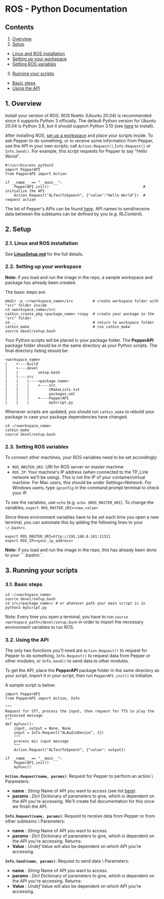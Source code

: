 # ROS - Python Documentation
## Contents
1. [Overview](#1-overview)
2. [Setup](#2-setup)
- [Linux and ROS installation](#21-linux-and-ros-installation)
- [Setting up your workspace](#22-setting-up-your-workspace)
- [Setting ROS variables](#23-setting-ROS-variables)
3. [Running your scripts](#3-running-your-scripts)
- [Basic steps](#31-basic-steps)
- [Using the API](#32-using-the-api)

## 1. Overview
Install your version of ROS. ROS Noetic (Ubuntu 20.04) is recommended since it supports Python 3 officially. The default Python version for Ubuntu 20.04 is Python 3.8, but it should support Python 3.10 (see [here](https://computingforgeeks.com/how-to-install-python-on-ubuntu-linux-system/) to install). 

After installing ROS, [set up a workspace](#22-setting-up-your-workspace) and place your scripts inside. To ask Pepper to do something, or to receive some information from Pepper, use the API in your own scripts: call ```Action.Request()```,```Info.Request()``` or ```Info.Send()```. For example, this script requests for Pepper to say "Hello World".
```
#!/usr/bin/env python3
import PepperAPI
from PepperAPI import Action

if __name__ == "__main__":	
	PepperAPI.init()                                           # initialize the API	
	Action.Request("ALTextToSpeech", {"value":"Hello World"})  # request action
```

The list of Pepper's APIs can be found [here](http://doc.aldebaran.com/2-5/naoqi/index.html). API names to send/receive data between the subteams can be defined by you (e.g. RLContent).

## 2. Setup
### 2.1. Linux and ROS installation
See **[LinuxSetup.md](https://github.com/RoboLecturer/RoboLecturer-Code/blob/api/LinuxSetup.md)** for the full details.

### 2.2. Setting up your workspace
**Note:** if you load and run the image in the repo, a sample workspace and package has already been created.

The basic steps are:
```
mkdir -p ~/<workspace_name>/src         # create workspace folder with "src" folder inside
cd <workspace_name>/src
catkin_create_pkg <package_name> rospy  # create your package in the "src" folder
cd ..                                   # return to workspace folder
catkin_make                             # run catkin_make
source devel/setup.bash
```

Your Python scripts will be placed in your package folder. The **PepperAPI** package folder should be in the same directory as your Python scripts.
The final directory listing should be:
```
<workspace_name>
|    +----build
|    +----devel
|    |         setup.bash
|    \----src
|    |    \----<package name>
|    |    |    +----src
|    |    |         CMakeLists.txt
|    |    |         packages.xml
|    |    |    +----PepperAPI
|    |    |         myScript.py
```

Whenever scripts are updated, you should run ```catkin_make``` to rebuild your package in case your package dependencies have changed.
```
cd ~/<workspace_name>
catkin_make
source devel/setup.bash
```

### 2.3. Setting ROS variables
To connect other machines, your ROS variables need to be set accordingly:
- ```ROS_MASTER_URI```: URI for ROS server on master machine
- ```ROS_IP```: Your machine's IP address (when connected to the TP_Link network we'll be using). This is not the IP of your container/virtual machine. For Mac users, this should be under Settings>Network. For Windows users, type ```ipconfig``` in the command prompt terminal to check your IP.

To see the variables, use ```echo``` (e.g. ```echo $ROS_MASTER_URI```). To change the variables, ```export ROS_MASTER_URI=<new_value>```

Since these environment variables have to be set each time you open a new terminal, you can automate this by adding the following lines to your ```~/.bashrc```.
```
export ROS_MASTER_URI=http://192.168.0.101:11311
export ROS_IP=<your_ip_address>
```
**Note:** if you load and run the image in the repo, this has already been done to your ```.bashrc``.

## 3. Running your scripts
### 3.1. Basic steps
```
cd ~/<workspace_name>
source devel/setup.bash
cd src/<package_name>/ # or whatever path your main script is in
python3 myScript.py
```

Note: Every time you open a terminal, you have to run ```source <workspace_path>/devel/setup.bash``` in order to import the necessary environment variables to run ROS.

### 3.2. Using the API
The only two functions you'll need are ```Action.Request()``` to request for Pepper to do something, ```Info.Request()``` to request data from Pepper or other modules, or ```Info.Send()``` to send data to other modules.

To get the API, place the **PepperAPI** package folder in the same directory as your script, import it in your script, then run ```PepperAPI.init()``` to initialize.

A sample script is below:
```
import PepperAPI
from PepperAPI import Action, Info

"""
Request for STT, process the input, then request for TTS to play the processed message
"""
def myFunc():
	input, output = None, None
	input = Info.Request("ALAudioDevice", {})
	"""
	process mic input message
	"""
	Action.Request("ALTextToSpeech", {"value": output})

if __name__ == "__main__":
	PepperAPI.init()
	myFunc()
```

**```Action.Request(name, params)```**: Request for Pepper to perform an action \\
Parameters:
- **name** : *String*
  Name of API you want to access (see list [here](http://doc.aldebaran.com/2-5/naoqi/index.html)).
- **params** : *Dict*
  Dictionary of parameters to give, which is dependent on the API you're accessing. We'll create full documentation for this once we finish the API.

**```Info.Request(name, params)```**: Request to receive data from Pepper or from other subteams \\
Parameters:
- **name** : *String*
  Name of API you want to access.
- **params** : *Dict*
  Dictionary of parameters to give, which is dependent on the API you're accessing.
Returns:
- **Value** : *Undef*
  Value will also be dependent on which API you're accessing.
  
**```Info.Send(name, params)```**: Request to send data \\
Parameters:
- **name** : *String*
  Name of API you want to access.
- **params** : *Dict*
  Dictionary of parameters to give, which is dependent on the API you're accessing.
Returns:
- **Value** : *Undef*
  Value will also be dependent on which API you're accessing.
